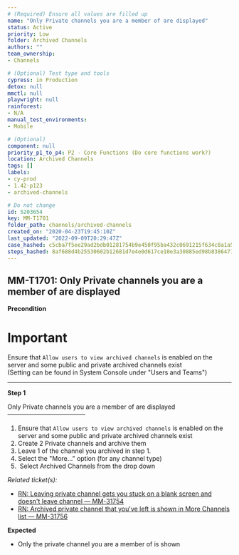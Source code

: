 ```yaml
---
# (Required) Ensure all values are filled up
name: "Only Private channels you are a member of are displayed"
status: Active
priority: Low
folder: Archived Channels
authors: ""
team_ownership: 
- Channels

# (Optional) Test type and tools
cypress: in Production
detox: null
mmctl: null
playwright: null
rainforest: 
- N/A
manual_test_environments: 
- Mobile

# (Optional)
component: null
priority_p1_to_p4: P2 - Core Functions (Do core functions work?)
location: Archived Channels
tags: []
labels: 
- cy-prod
- 1.42-p123
- archived-channels

# Do not change
id: 5203654
key: MM-T1701
folder_path: channels/archived-channels
created_on: "2020-04-23T19:45:10Z"
last_updated: "2022-09-09T20:29:47Z"
case_hashed: c5cba7f5ee29ad2bdb01281754b9e450f95ba432c0691215f634c8a1a55879955ebf38f5da753985eaa4ab9f267dd14f
steps_hashed: 8af688d4b25530602b12681d7e4e0d617ce10e3a30885ed98b8386471f20fb0960453d356ec4d5b2e23a2d7915b37aa2
---
```


## MM-T1701: Only Private channels you are a member of are displayed

**Precondition**

# Important

Ensure that `Allow users to view archived channels` is enabled on the server and some public and private archived channels exist\
(Setting can be found in System Console under "Users and Teams")

---

**Step 1**

Only Private channels you are a member of are displayed\
–––––––––––––––––––––––––

1. Ensure that `Allow users to view archived channels` is enabled on the server and some public and private archived channels exist
2. Create 2 Private channels and archive them
3. Leave 1 of the channel you archived in step 1.
4. Select the "More..." option (for any channel type)
5.  Select Archived Channels from the drop down

_Related ticket(s):_

- [RN: Leaving private channel gets you stuck on a blank screen and doesn't leave channel — MM-31754](https://mattermost.atlassian.net/browse/MM-31754)
- [RN: Archived private channel that you've left is shown in More Channels list — MM-31756](https://mattermost.atlassian.net/browse/MM-31756)

**Expected**

- Only the private channel you are a member of is shown
